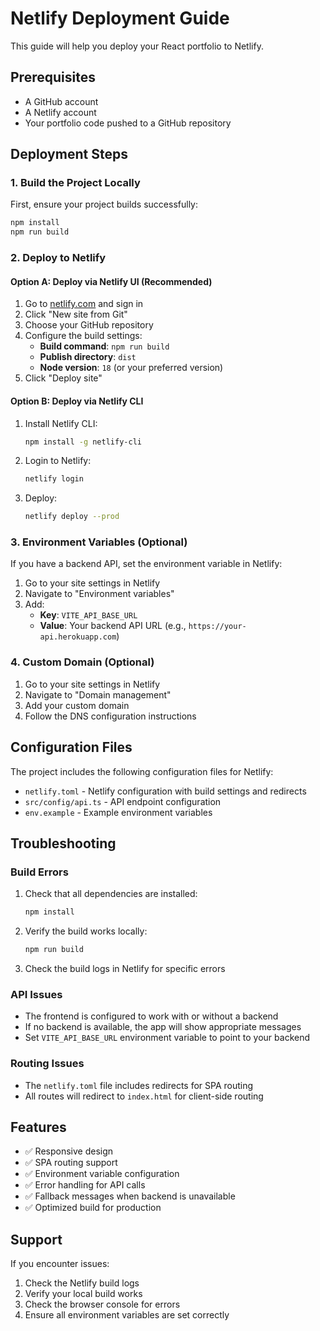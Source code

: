 # Netlify Deployment Guide

This guide will help you deploy your React portfolio to Netlify.

## Prerequisites

- A GitHub account
- A Netlify account
- Your portfolio code pushed to a GitHub repository

## Deployment Steps

### 1. Build the Project Locally

First, ensure your project builds successfully:

```bash
npm install
npm run build
```

### 2. Deploy to Netlify

#### Option A: Deploy via Netlify UI (Recommended)

1. Go to [netlify.com](https://netlify.com) and sign in
2. Click "New site from Git"
3. Choose your GitHub repository
4. Configure the build settings:
   - **Build command**: `npm run build`
   - **Publish directory**: `dist`
   - **Node version**: `18` (or your preferred version)
5. Click "Deploy site"

#### Option B: Deploy via Netlify CLI

1. Install Netlify CLI:
   ```bash
   npm install -g netlify-cli
   ```

2. Login to Netlify:
   ```bash
   netlify login
   ```

3. Deploy:
   ```bash
   netlify deploy --prod
   ```

### 3. Environment Variables (Optional)

If you have a backend API, set the environment variable in Netlify:

1. Go to your site settings in Netlify
2. Navigate to "Environment variables"
3. Add:
   - **Key**: `VITE_API_BASE_URL`
   - **Value**: Your backend API URL (e.g., `https://your-api.herokuapp.com`)

### 4. Custom Domain (Optional)

1. Go to your site settings in Netlify
2. Navigate to "Domain management"
3. Add your custom domain
4. Follow the DNS configuration instructions

## Configuration Files

The project includes the following configuration files for Netlify:

- `netlify.toml` - Netlify configuration with build settings and redirects
- `src/config/api.ts` - API endpoint configuration
- `env.example` - Example environment variables

## Troubleshooting

### Build Errors

1. Check that all dependencies are installed:
   ```bash
   npm install
   ```

2. Verify the build works locally:
   ```bash
   npm run build
   ```

3. Check the build logs in Netlify for specific errors

### API Issues

- The frontend is configured to work with or without a backend
- If no backend is available, the app will show appropriate messages
- Set `VITE_API_BASE_URL` environment variable to point to your backend

### Routing Issues

- The `netlify.toml` file includes redirects for SPA routing
- All routes will redirect to `index.html` for client-side routing

## Features

- ✅ Responsive design
- ✅ SPA routing support
- ✅ Environment variable configuration
- ✅ Error handling for API calls
- ✅ Fallback messages when backend is unavailable
- ✅ Optimized build for production

## Support

If you encounter issues:

1. Check the Netlify build logs
2. Verify your local build works
3. Check the browser console for errors
4. Ensure all environment variables are set correctly 